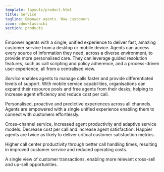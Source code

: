 ```yaml
---
template: layouts/product.html
title: Service
tagline: Empower agents. Wow customers
icon: odnoklassniki
section: products
---
```



Empower agents with a single, unified experience to deliver fast, amazing customer service from a desktop or mobile device. Agents can access every source of information they need, across a diverse environment, to provide more personalised care. They can leverage guided resolution features, such as call scripting and policy adherence, and a process-driven user experience, all from a centralised view.

*Service* enables agents to manage calls faster and provide differentiated levels of support. With mobile service capabilities, organisations can expand their resource pools and free agents from their desks, helping to increase agent efficiency and reduce cost per call.

Personalised, proactive and predictive experiences across all channels. Agents are empowered with a single unified experience enabling them to connect with customers effortlessly.

Cross-channel service, increased agent productivity and adaptive service models. Decrease cost per call and increase agent satisfaction. Happier agents are twice as likely to deliver critical customer satisfaction metrics.

Higher call center productivity through better call handling times, resulting in improved customer service and reduced operating costs.

A single view of customer transactions, enabling more relevant cross-sell and up-sell opportunities.
